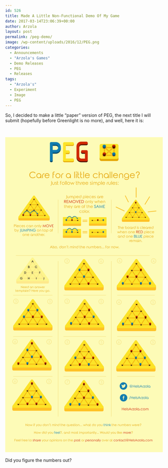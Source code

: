 ```yaml
---
id: 526
title: Made A Little Non-Functional Demo Of My Game
date: 2017-03-14T23:06:39+00:00
author: Arzola
layout: post
permalink: /peg-demo/
image: /wp-content/uploads/2016/12/PEG.png
categories:
  - Announcements
  - "Arzola's Games"
  - Demo Releases
  - PEG
  - Releases
tags:
  - "Arzola's"
  - Experiment
  - Image
  - PEG
---
```

So, I decided to make a little &#8220;paper&#8221; version of PEG, the next title I will submit (hopefully before Greenlight is no more), and well, here it is:

&nbsp;

<a href="/images/posts/2017/03/07-PEG-Test.png" target="_blank" rel="noopener"><img class="aligncenter wp-image-527 size-large" src="/images/posts/2017/03/07-PEG-Test.png"   /></a>

Did you figure the numbers out?

<!-- AddThis Advanced Settings generic via filter on the_content -->

<!-- AddThis Share Buttons generic via filter on the_content -->